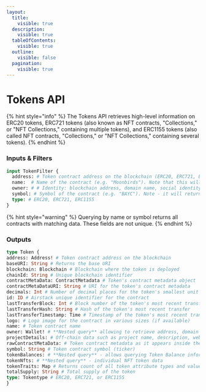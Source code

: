 ```yaml
---
layout:
  title:
    visible: true
  description:
    visible: true
  tableOfContents:
    visible: true
  outline:
    visible: false
  pagination:
    visible: true
---
```


# Tokens API

{% hint style="info" %}
The Tokens API retrieves high-level information on ERC20 tokens, ERC721 tokens (also known as NFT contracts, "Collections," or "NFT Collections," containing multiple tokens), and ERC1155 tokens (also called NFT contracts, "Collections," or "NFT Collections," containing several tokens).
{% endhint %}

### Inputs & Filters

```graphql
input TokenFilter {
  address: # Token contract address on the blockchain (ERC20, ERC721, ERC1155)
  name:  # Name of the contract (e.g. "Moonbirds"). Note that this will fetch all contracts with the name "Moonbirds"
  owner: # # Identity: blockchain address, domain name, social identity of the owner of the contract
  symbol: # Symbol of the contract (e.g. "BAYC"). Note - it will return all contracts that have the same symbol.
  type: # ERC20, ERC721, ERC1155
}
```

{% hint style="warning" %}
Querying by name or symbol returns all contracts with matching data. These fields are not unique.
{% endhint %}

### Outputs

```graphql
type Token {
address: Address! # Token contract address on the blockchain
baseURI: String # Returns the base URI
blockchain: Blockchain # Blockchain where the token is deployed
chainId: String # Unique blockchain identifier
contractMetaData: ContractMetadata # Token's contract metadata object
contractMetaDataURI: String # URI for the token's contract metadata
decimals: Int # Number of decimal places for the token's smallest unit
id: ID # Airstack unique identifier for the contract
lastTransferBlock: Int # Block number of the token's most recent transfer
lastTransferHash: String # Hash of the token's most recent transfer
lastTransferTimestamp: Time # Timestamp of the token's most recent transfer
logo: # Logo image for the contract in various sizes (if available)
name: # Token contract name
owner: Wallet! # **Nested query** allowing to retrieve address, domain names, and social profiles of the contract owner
projectDetails: # Off-chain data such as project name, description, website, Discord & Twitter
rawContractMetaData: # Token contract metadata as it appears inside the contact
symbol: String # Token contract symbol (ticker)
tokenBalances: # **Nested query** - allows querying Token Balance information
tokenNfts: # **Nested query** - individual NFT token data
tokenTraits: Map # Returns count of all token attribute types and values
totalSupply: String # Total supply of the token
type: Tokentype # ERC20, ERC721, or ERC1155
}
```
